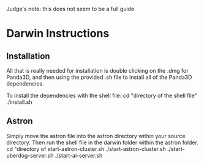 Judge's note: this does not seem to be a full guide
# Darwin Instructions
## Installation
All that is really needed for installation is double clicking on the .dmg for Panda3D, and then using the provided .sh file to install all of the Panda3D dependencies.

To install the dependencies with the shell file:
    cd "directory of the shell file"
    ./install.sh

## Astron
Simply move the astron file into the astron directory within your source directory. Then run the shell file in the darwin folder within the astron folder.
    cd "directory of start-astron-cluster.sh
    ./start-astron-cluster.sh
    ./start-uberdog-server.sh
    ./start-ai-server.sh
    

